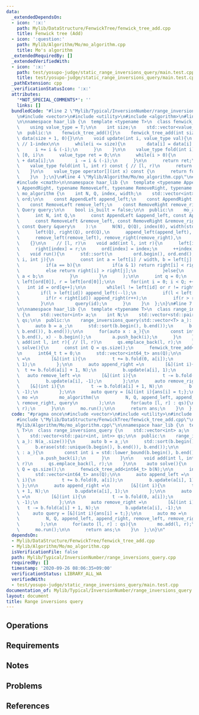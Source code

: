```yaml
---
data:
  _extendedDependsOn:
  - icon: ':x:'
    path: Mylib/DataStructure/FenwickTree/fenwick_tree_add.cpp
    title: Fenwick tree (Add)
  - icon: ':question:'
    path: Mylib/Algorithm/Mo/mo_algorithm.cpp
    title: Mo's algorithm
  _extendedRequiredBy: []
  _extendedVerifiedWith:
  - icon: ':x:'
    path: test/yosupo-judge/static_range_inversions_query/main.test.cpp
    title: test/yosupo-judge/static_range_inversions_query/main.test.cpp
  _pathExtension: cpp
  _verificationStatusIcon: ':x:'
  attributes:
    '*NOT_SPECIAL_COMMENTS*': ''
    links: []
  bundledCode: "#line 2 \"Mylib/Typical/InversionNumber/range_inversions_query.cpp\"\
    \n#include <vector>\n#include <utility>\n#include <algorithm>\n#line 3 \"Mylib/DataStructure/FenwickTree/fenwick_tree_add.cpp\"\
    \n\nnamespace haar_lib {\n  template <typename T>\n  class fenwick_tree_add {\n\
    \    using value_type = T;\n\n    int size;\n    std::vector<value_type> data;\n\
    \n  public:\n    fenwick_tree_add(){}\n    fenwick_tree_add(int size): size(size),\
    \ data(size + 1, 0){}\n\n    void update(int i, value_type val){\n      i += 1;\
    \ // 1-index\n\n      while(i <= size){\n        data[i] = data[i] + val;\n  \
    \      i += i & (-i);\n      }\n    }\n\n    value_type fold(int i) const { //\
    \ [0, i)\n      value_type ret = 0;\n\n      while(i > 0){\n        ret = ret\
    \ + data[i];\n        i -= i & (-i);\n      }\n\n      return ret;\n    }\n\n\
    \    value_type fold(int l, int r) const { // [l, r)\n      return fold(r) - fold(l);\n\
    \    }\n\n    value_type operator[](int x) const {\n      return fold(x, x + 1);\n\
    \    }\n  };\n}\n#line 4 \"Mylib/Algorithm/Mo/mo_algorithm.cpp\"\n#include <cassert>\n\
    #include <cmath>\n\nnamespace haar_lib {\n  template <typename AppendLeft, typename\
    \ AppendRight, typename RemoveLeft, typename RemoveRight, typename Query>\n  class\
    \ mo_algorithm {\n    int N, Q, index, width;\n    std::vector<int> left, right,\
    \ ord;\n\n    const AppendLeft append_left;\n    const AppendRight append_right;\n\
    \    const RemoveLeft remove_left;\n    const RemoveRight remove_right;\n    const\
    \ Query query;\n\n    bool is_built = false;\n\n  public:\n    mo_algorithm(\n\
    \      int N, int Q,\n      const AppendLeft &append_left, const AppendRight &append_right,\n\
    \      const RemoveLeft &remove_left, const RemoveRight &remove_right,\n     \
    \ const Query &query\n    ):\n      N(N), Q(Q), index(0), width(std::sqrt(N)),\n\
    \      left(Q), right(Q), ord(Q),\n      append_left(append_left), append_right(append_right),\n\
    \      remove_left(remove_left), remove_right(remove_right),\n      query(query)\n\
    \    {}\n\n    // [l, r)\n    void add(int l, int r){\n      left[index] = l;\n\
    \      right[index] = r;\n      ord[index] = index;\n      ++index;\n    }\n\n\
    \    void run(){\n      std::sort(\n        ord.begin(), ord.end(),\n        [&](int\
    \ i, int j){\n          const int a = left[i] / width, b = left[j] / width;\n\
    \          if(a == b){\n            if(a & 1) return right[i] < right[j];\n  \
    \          else return right[i] > right[j];\n          }else{\n            return\
    \ a < b;\n          }\n        }\n      );\n\n      int q = 0;\n      int l =\
    \ left[ord[0]], r = left[ord[0]];\n\n      for(int i = 0; i < Q; ++i){\n     \
    \   int id = ord[q++];\n\n        while(l != left[id] or r != right[id]){\n  \
    \        if(l > left[id]) append_left(--l);\n          if(l < left[id]) remove_left(l++);\n\
    \          if(r < right[id]) append_right(r++);\n          if(r > right[id]) remove_right(--r);\n\
    \        }\n\n        query(id);\n      }\n    }\n  };\n}\n#line 7 \"Mylib/Typical/InversionNumber/range_inversions_query.cpp\"\
    \n\nnamespace haar_lib {\n  template <typename T>\n  class range_inversions_query\
    \ {\n    std::vector<int> a;\n    int N;\n    std::vector<std::pair<int, int>>\
    \ qs;\n\n  public:\n    range_inversions_query(std::vector<T> a_): N(a_.size()){\n\
    \      auto b = a_;\n      std::sort(b.begin(), b.end());\n      b.erase(std::unique(b.begin(),\
    \ b.end()), b.end());\n\n      for(auto x : a_){\n        const int i = std::lower_bound(b.begin(),\
    \ b.end(), x) - b.begin();\n        a.push_back(i);\n      }\n    }\n\n    void\
    \ add(int l, int r){ // [l, r)\n      qs.emplace_back(l, r);\n    }\n\n    auto\
    \ solve(){\n      const int Q = qs.size();\n      fenwick_tree_add<int64_t> b(N);\n\
    \n      int64_t t = 0;\n      std::vector<int64_t> ans(Q);\n\n      auto append_left\
    \ =\n        [&](int i){\n          t += b.fold(0, a[i]);\n          b.update(a[i],\
    \ 1);\n        };\n\n      auto append_right =\n        [&](int i){\n        \
    \  t += b.fold(a[i] + 1, N);\n          b.update(a[i], 1);\n        };\n\n   \
    \   auto remove_left =\n        [&](int i){\n          t -= b.fold(0, a[i]);\n\
    \          b.update(a[i], -1);\n        };\n\n      auto remove_right =\n    \
    \    [&](int i){\n          t -= b.fold(a[i] + 1, N);\n          b.update(a[i],\
    \ -1);\n        };\n\n      auto query = [&](int i){ans[i] = t;};\n\n      auto\
    \ mo =\n        mo_algorithm(\n          N, Q, append_left, append_right, remove_left,\
    \ remove_right, query\n        );\n\n      for(auto [l, r] : qs){\n        mo.add(l,\
    \ r);\n      }\n\n      mo.run();\n\n      return ans;\n    }\n  };\n}\n"
  code: "#pragma once\n#include <vector>\n#include <utility>\n#include <algorithm>\n\
    #include \"Mylib/DataStructure/FenwickTree/fenwick_tree_add.cpp\"\n#include \"\
    Mylib/Algorithm/Mo/mo_algorithm.cpp\"\n\nnamespace haar_lib {\n  template <typename\
    \ T>\n  class range_inversions_query {\n    std::vector<int> a;\n    int N;\n\
    \    std::vector<std::pair<int, int>> qs;\n\n  public:\n    range_inversions_query(std::vector<T>\
    \ a_): N(a_.size()){\n      auto b = a_;\n      std::sort(b.begin(), b.end());\n\
    \      b.erase(std::unique(b.begin(), b.end()), b.end());\n\n      for(auto x\
    \ : a_){\n        const int i = std::lower_bound(b.begin(), b.end(), x) - b.begin();\n\
    \        a.push_back(i);\n      }\n    }\n\n    void add(int l, int r){ // [l,\
    \ r)\n      qs.emplace_back(l, r);\n    }\n\n    auto solve(){\n      const int\
    \ Q = qs.size();\n      fenwick_tree_add<int64_t> b(N);\n\n      int64_t t = 0;\n\
    \      std::vector<int64_t> ans(Q);\n\n      auto append_left =\n        [&](int\
    \ i){\n          t += b.fold(0, a[i]);\n          b.update(a[i], 1);\n       \
    \ };\n\n      auto append_right =\n        [&](int i){\n          t += b.fold(a[i]\
    \ + 1, N);\n          b.update(a[i], 1);\n        };\n\n      auto remove_left\
    \ =\n        [&](int i){\n          t -= b.fold(0, a[i]);\n          b.update(a[i],\
    \ -1);\n        };\n\n      auto remove_right =\n        [&](int i){\n       \
    \   t -= b.fold(a[i] + 1, N);\n          b.update(a[i], -1);\n        };\n\n \
    \     auto query = [&](int i){ans[i] = t;};\n\n      auto mo =\n        mo_algorithm(\n\
    \          N, Q, append_left, append_right, remove_left, remove_right, query\n\
    \        );\n\n      for(auto [l, r] : qs){\n        mo.add(l, r);\n      }\n\n\
    \      mo.run();\n\n      return ans;\n    }\n  };\n}\n"
  dependsOn:
  - Mylib/DataStructure/FenwickTree/fenwick_tree_add.cpp
  - Mylib/Algorithm/Mo/mo_algorithm.cpp
  isVerificationFile: false
  path: Mylib/Typical/InversionNumber/range_inversions_query.cpp
  requiredBy: []
  timestamp: '2020-09-26 08:06:35+09:00'
  verificationStatus: LIBRARY_ALL_WA
  verifiedWith:
  - test/yosupo-judge/static_range_inversions_query/main.test.cpp
documentation_of: Mylib/Typical/InversionNumber/range_inversions_query.cpp
layout: document
title: Range inversions query
---
```


## Operations

## Requirements

## Notes

## Problems

## References
